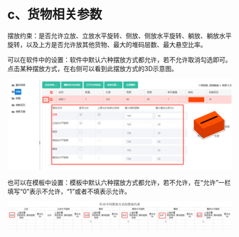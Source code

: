 # c、货物相关参数

摆放约束：是否允许立放、立放水平旋转、侧放、侧放水平旋转、躺放、躺放水平旋转，以及上方是否允许放其他货物、最大的堆码层数、最大悬空比率。

可以在软件中的设置：软件中默认六种摆放方式都允许，若不允许取消勾选即可。点击某种摆放方式，在右侧可以看到此摆放方式的3D示意图。

![](../../../../.gitbook/assets/20%20%281%29.png)

也可以在模板中设置：模板中默认六种摆放方式都允许，若不允许，在“允许”一栏填写“0”表示不允许，“1”或者不填表示允许。

![](../../../../.gitbook/assets/31D.png)

